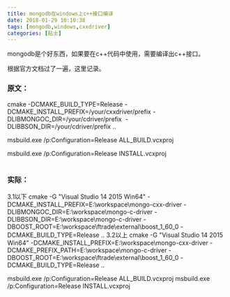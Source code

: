 ```yaml
---
title: mongodb在windows上c++接口编译
date: 2018-01-29 10:10:38
tags: [mongodb,windows,cxxdriver]
categories: [贴士]
---
```


mongodb是个好东西，如果要在c++代码中使用，需要编译出c++接口。<!-- more -->

根据官方文档过了一遍，这里记录。

### 原文：

cmake -DCMAKE_BUILD_TYPE=Release
​    -DCMAKE_INSTALL_PREFIX=/your/cxxdriver/prefix
​    -DLIBMONGOC_DIR=/your/cdriver/prefix
​    -DLIBBSON_DIR=/your/cdriver/prefix ..

msbuild.exe /p:Configuration=Release ALL_BUILD.vcxproj

msbuild.exe /p:Configuration=Release INSTALL.vcxproj
​	
​	

### 实际：

3.1以下
cmake  -G "Visual Studio 14 2015 Win64" -DCMAKE_INSTALL_PREFIX=E:\workspace\mongo-cxx-driver -DLIBMONGOC_DIR=E:\workspace\mongo-c-driver -DLIBBSON_DIR=E:\workspace\mongo-c-driver -DBOOST_ROOT=E:\workspace\ftrade\external\boost_1_60_0 -DCMAKE_BUILD_TYPE=Release ..
3.2以上
cmake  -G "Visual Studio 14 2015 Win64" -DCMAKE_INSTALL_PREFIX=E:\workspace\mongo-cxx-driver  -DCMAKE_PREFIX_PATH=E:\workspace\mongo-c-driver -DBOOST_ROOT=E:\workspace\ftrade\external\boost_1_60_0 -DCMAKE_BUILD_TYPE=Release ..

msbuild.exe /p:Configuration=Release ALL_BUILD.vcxproj
msbuild.exe /p:Configuration=Release INSTALL.vcxproj